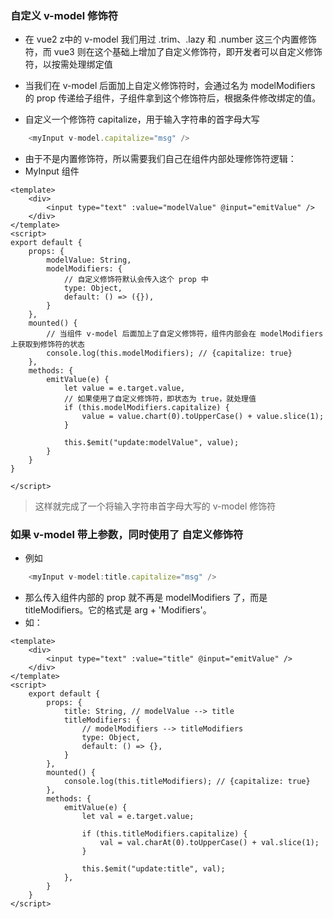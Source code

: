 ### 自定义 v-model 修饰符

- 在 vue2 z中的 v-model 我们用过 .trim、.lazy 和 .number 这三个内置修饰符，而 vue3 则在这个基础上增加了自定义修饰符，即开发者可以自定义修饰符，以按需处理绑定值

- 当我们在 v-model 后面加上自定义修饰符时，会通过名为 modelModifiers 的 prop 传递给子组件，子组件拿到这个修饰符后，根据条件修改绑定的值。

- 自定义一个修饰符 capitalize，用于输入字符串的首字母大写
```js
    <myInput v-model.capitalize="msg" />

```

- 由于不是内置修饰符，所以需要我们自己在组件内部处理修饰符逻辑：
- MyInput 组件
```vue
<template>
    <div>
        <input type="text" :value="modelValue" @input="emitValue" />
    </div>
</template>
<script>
export default {
    props: {
        modelValue: String,
        modelModifiers: {
            // 自定义修饰符默认会传入这个 prop 中
            type: Object,
            default: () => ({}),
        }
    },
    mounted() {
        // 当组件 v-model 后面加上了自定义修饰符，组件内部会在 modelModifiers 上获取到修饰符的状态
        console.log(this.modelModifiers); // {capitalize: true}
    },
    methods: {
        emitValue(e) {
            let value = e.target.value,
            // 如果使用了自定义修饰符，即状态为 true，就处理值
            if (this.modelModifiers.capitalize) {
                value = value.chart(0).toUpperCase() + value.slice(1);
            }

            this.$emit("update:modelValue", value);
        }
    }
}

</script>
```
> 这样就完成了一个将输入字符串首字母大写的 v-model 修饰符

### 如果 v-model 带上参数，同时使用了 自定义修饰符

- 例如
```js
    <myInput v-model:title.capitalize="msg" />
```
- 那么传入组件内部的 prop 就不再是 modelModifiers 了，而是 titleModifiers。它的格式是 arg + 'Modifiers'。
- 如：
```vue
<template>
    <div>
        <input type="text" :value="title" @input="emitValue" />
    </div>
</template>
<script>
    export default {
        props: {
            title: String, // modelValue --> title
            titleModifiers: {
                // modelModifiers --> titleModifiers
                type: Object,
                default: () => {},
            }
        },
        mounted() {
            console.log(this.titleModifiers); // {capitalize: true}
        },
        methods: {
            emitValue(e) {
                let val = e.target.value;

                if (this.titleModifiers.capitalize) {
                    val = val.charAt(0).toUpperCase() + val.slice(1);
                }

                this.$emit("update:title", val);
            },
        }
    }
</script>
```